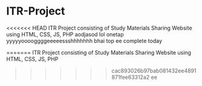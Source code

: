 # ITR-Project
<<<<<<< HEAD
ITR Project consisting of Study Materials Sharing Website using HTML, CSS, JS, PHP aodjasod
lol
onetap
yyyyyooooggggeeeeessshhhhhhh bhai top ee complete today


=======
ITR Project consisting of Study Materials Sharing Website using HTML, CSS, JS, PHP
>>>>>>> cac893026b97bab081432ee4891871fee63312a2
ee







